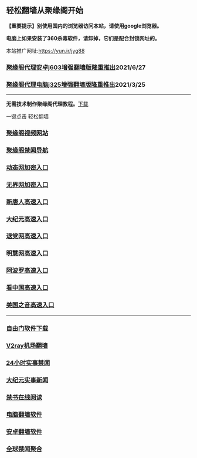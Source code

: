 ## 轻松翻墙从聚缘阁开始

**【重要提示】别使用国内的浏览器访问本站，请使用google浏览器。**

**电脑上如果安装了360杀毒软件，请卸掉，它们是配合封锁网址的。**

本站推广网址:https://yun.ir/jyg88

### [聚缘阁代理安卓j603增强翻墙版隆重推出](https://gitlab.com/juyuange/2/-/raw/master/j603.apk)2021/6/27

### [聚缘阁代理电脑j325增强翻墙版隆重推出](https://gitlab.com/juyuange/2/-/raw/master/j325dn.rar)2021/3/25

***



**无需技术制作聚缘阁代理教程。**[下载](https://gitlab.com/j25414/jyg/-/raw/master/jygdl.rar)

一键点击 轻松翻墙



### [聚缘阁视频网站](https://3658.rwyw43.workers.dev)

### [聚缘阁禁闻导航](https://hidden-sunset-c11a.rwyw43.workers.dev)

### [动态网加密入口](https://14.byyyu.tk/dhott/u444p)

### [无界网加密入口](https://14.byyyu.tk/auuu/n12a)

### [新唐人高速入口](https://14.byyyu.tk/moot/a5r)

### [大纪元高速入口](https://14.byyyu.tk/yhhpp/e7e)

### [退党网高速入口](https://14.byyyu.tk/arrw/e8e)

### [明慧网高速入口](https://14.byyyu.tk/urbb/e3b)

### [阿波罗高速入口](https://14.byyyu.tk/asop/e13a)

### [看中国高速入口](https://14.byyyu.tk/aaker/y11n)

### [美国之音高速入口](https://14.byyyu.tk/annkl/e18m)


***






### [自由门软件下载](https://git.io/skyfree)

### [V2ray机场翻墙](https://github.com/bannedbook/fanqiang/wiki/V2ray%E6%9C%BA%E5%9C%BA)

### [24小时实事禁闻](https://github.com/fyvn2199/djy/blob/master/gb/n24hr.md?dfh#1)

### [大纪元实事新闻](https://github.com/fyvn2199/djy/blob/master/gb/nsc413.md?dfh#1)

### [禁书在线阅读](https://github.com/txyzum203/djy/blob/master/gb/9p.md?flntdtv#1)

### [电脑翻墙软件](https://github.com/Alvin9999/new-pac/wiki)

### [安卓翻墙软件](https://git.io/afq)

### [全球禁闻聚合](https://github.com/gfw-breaker/banned-news1/blob/master/README.md)












